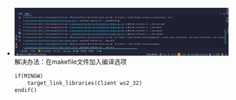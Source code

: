 * ![image.png](assets/image.png)解决办法：在makefile文件加入编译选项
  ```
  if(MINGW)
      target_link_libraries(Client ws2_32)
  endif()
  ```
